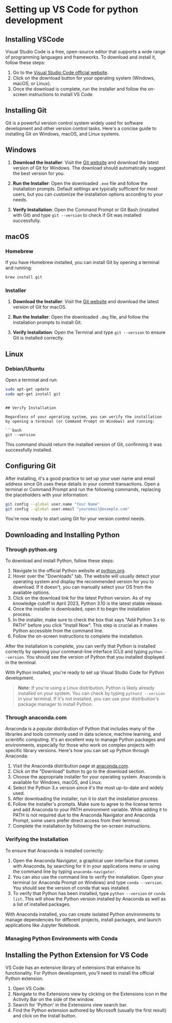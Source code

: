 
# Setting up VS Code for python development

## Installing VSCode

Visual Studio Code is a free, open-source editor that supports a wide range of programming languages and frameworks. To download and install it, follow these steps:

1. Go to the [Visual Studio Code official website](https://code.visualstudio.com/).
2. Click on the download button for your operating system (Windows, macOS, or Linux).
3. Once the download is complete, run the installer and follow the on-screen instructions to install VS Code.
## Installing Git

Git is a powerful version control system widely used for software development and other version control tasks. Here's a concise guide to installing Git on Windows, macOS, and Linux systems.

## Windows

1. **Download the Installer**: Visit the [Git website](https://git-scm.com/) and download the latest version of Git for Windows. The download should automatically suggest the best version for you.

2. **Run the Installer**: Open the downloaded `.exe` file and follow the installation prompts. Default settings are typically sufficient for most users, but you can customize the installation options according to your needs.

3. **Verify Installation**: Open the Command Prompt or Git Bash (installed with Git) and type `git --version` to check if Git was installed successfully.

## macOS

### Homebrew

If you have Homebrew installed, you can install Git by opening a terminal and running:

```bash
brew install git
```

### Installer

1. **Download the Installer**: Visit the [Git website](https://git-scm.com/download/mac) and download the latest version of Git for macOS.

2. **Run the Installer**: Open the downloaded `.dmg` file, and follow the installation prompts to install Git.

3. **Verify Installation**: Open the Terminal and type `git --version` to ensure Git is installed correctly.

## Linux

### Debian/Ubuntu

Open a terminal and run:

```bash
sudo apt-get update
sudo apt-get install git
```


```

## Verify Installation

Regardless of your operating system, you can verify the installation by opening a terminal (or Command Prompt on Windows) and running:

```bash
git --version
```

This command should return the installed version of Git, confirming it was successfully installed.

## Configuring Git

After installing, it's a good practice to set up your user name and email address since Git uses these details in your commit transactions. Open a terminal or Command Prompt and run the following commands, replacing the placeholders with your information:

```bash
git config --global user.name "Your Name"
git config --global user.email "youremail@example.com"
```

You're now ready to start using Git for your version control needs.


## Downloading and Installing Python

### Through python.org
To download and install Python, follow these steps:

1. Navigate to the official Python website at [python.org](https://www.python.org/).
2. Hover over the "Downloads" tab. The website will usually detect your operating system and display the recommended version for you to download. If it doesn't, you can manually select your OS from the available options.
3. Click on the download link for the latest Python version. As of my knowledge cutoff in April 2023, Python 3.10 is the latest stable release.
4. Once the installer is downloaded, open it to begin the installation process.
5. In the installer, make sure to check the box that says "Add Python 3.x to PATH" before you click "Install Now". This step is crucial as it makes Python accessible from the command line.
6. Follow the on-screen instructions to complete the installation.

After the installation is complete, you can verify that Python is installed correctly by opening your command-line interface (CLI) and typing `python --version`. You should see the version of Python that you installed displayed in the terminal.

With Python installed, you're ready to set up Visual Studio Code for Python development.

> **Note:** If you're using a Linux distribution, Python is likely already installed on your system. You can check by typing `python3 --version` in your terminal. If it's not installed, you can use your distribution's package manager to install Python.

### Through anaconda.com

Anaconda is a popular distribution of Python that includes many of the libraries and tools commonly used in data science, machine learning, and scientific computing. It's an excellent way to manage Python packages and environments, especially for those who work on complex projects with specific library versions. Here's how you can set up Python through Anaconda:


1. Visit the Anaconda distribution page at [anaconda.com](https://www.anaconda.com/products/distribution).
2. Click on the "Download" button to go to the download section.
3. Choose the appropriate installer for your operating system. Anaconda is available for Windows, macOS, and Linux.
4. Select the Python 3.x version since it's the most up-to-date and widely used.
5. After downloading the installer, run it to start the installation process.
6. Follow the installer's prompts. Make sure to agree to the license terms and add Anaconda to your PATH environment variable. While adding it to PATH is not required due to the Anaconda Navigator and Anaconda Prompt, some users prefer direct access from their terminal.
7. Complete the installation by following the on-screen instructions.

### Verifying the Installation

To ensure that Anaconda is installed correctly:

1. Open the Anaconda Navigator, a graphical user interface that comes with Anaconda, by searching for it in your applications menu or using the command line by typing `anaconda-navigator`.
2. You can also use the command line to verify the installation. Open your terminal (or Anaconda Prompt on Windows) and type `conda --version`. You should see the version of conda that was installed.
3. To verify that Python has been installed, type `python --version` or `conda list`. This will show the Python version installed by Anaconda as well as a list of installed packages.

With Anaconda installed, you can create isolated Python environments to manage dependencies for different projects, install packages, and launch applications like Jupyter Notebook.

### Managing Python Environments with Conda



## Installing the Python Extension for VS Code

VS Code has an extensive library of extensions that enhance its functionality. For Python development, you'll need to install the official Python extension.

1. Open VS Code.
2. Navigate to the Extensions view by clicking on the Extensions icon in the Activity Bar on the side of the window.
3. Search for 'Python' in the Extensions view search bar.
4. Find the Python extension authored by Microsoft (usually the first result) and click on the Install button.


